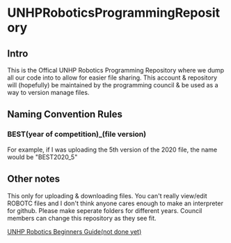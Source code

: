 # UNHPRoboticsProgrammingRepository

## Intro

This is the Offical UNHP Robotics Programming Repository where we dump all our code into to allow for easier file sharing. This account & repository will (hopefully) be maintained by the programming council & be used as a way to version manage files.

## Naming Convention Rules

### **BEST(year of competition)_(file version)**

For example, if I was uploading the 5th version of the 2020 file, the name would be "BEST2020_5"

## Other notes

This only for uploading & downloading files. You can't really view/edit ROBOTC files and I don't think anyone cares enough to make an interpreter for github. Please make seperate folders for different years. Council members can change this repository as they see fit.

[UNHP Robotics Beginners Guide(not done yet)](https://www.markdownguide.org/cheat-sheet/)
